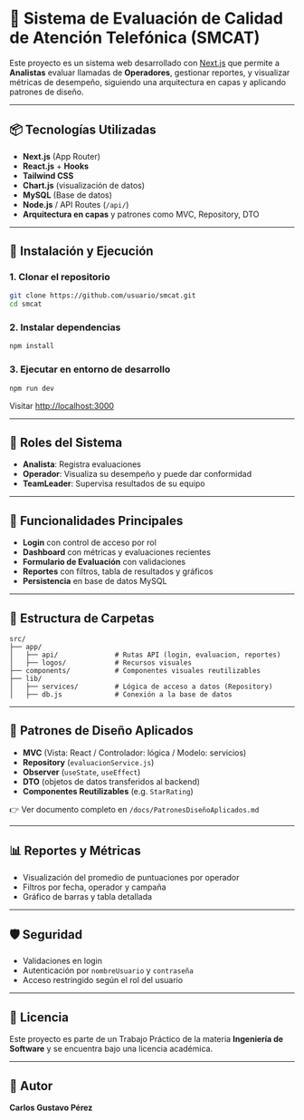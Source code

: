 # 🧠 Sistema de Evaluación de Calidad de Atención Telefónica (SMCAT)

Este proyecto es un sistema web desarrollado con [Next.js](https://nextjs.org) que permite a **Analistas** evaluar llamadas de **Operadores**, gestionar reportes, y visualizar métricas de desempeño, siguiendo una arquitectura en capas y aplicando patrones de diseño.

---

## 📦 Tecnologías Utilizadas

- **Next.js** (App Router)
- **React.js** + **Hooks**
- **Tailwind CSS**
- **Chart.js** (visualización de datos)
- **MySQL** (Base de datos)
- **Node.js** / API Routes (`/api/`)
- **Arquitectura en capas** y patrones como MVC, Repository, DTO

---

## 🚀 Instalación y Ejecución

### 1. Clonar el repositorio

```bash
git clone https://github.com/usuario/smcat.git
cd smcat
```

### 2. Instalar dependencias

```bash
npm install
```

### 3. Ejecutar en entorno de desarrollo

```bash
npm run dev
```

Visitar [http://localhost:3000](http://localhost:3000)

---

## 👥 Roles del Sistema

- **Analista**: Registra evaluaciones
- **Operador**: Visualiza su desempeño y puede dar conformidad
- **TeamLeader**: Supervisa resultados de su equipo

---

## 🧪 Funcionalidades Principales

- **Login** con control de acceso por rol
- **Dashboard** con métricas y evaluaciones recientes
- **Formulario de Evaluación** con validaciones
- **Reportes** con filtros, tabla de resultados y gráficos
- **Persistencia** en base de datos MySQL

---

## 📂 Estructura de Carpetas

```
src/
├── app/
│   ├── api/              # Rutas API (login, evaluacion, reportes)
│   ├── logos/            # Recursos visuales
├── components/           # Componentes visuales reutilizables
├── lib/
│   ├── services/         # Lógica de acceso a datos (Repository)
│   ├── db.js             # Conexión a la base de datos
```

---

## 🧩 Patrones de Diseño Aplicados

- **MVC** (Vista: React / Controlador: lógica / Modelo: servicios)
- **Repository** (`evaluacionService.js`)
- **Observer** (`useState`, `useEffect`)
- **DTO** (objetos de datos transferidos al backend)
- **Componentes Reutilizables** (e.g. `StarRating`)

👉 Ver documento completo en `/docs/PatronesDiseñoAplicados.md`

---

## 📊 Reportes y Métricas

- Visualización del promedio de puntuaciones por operador
- Filtros por fecha, operador y campaña
- Gráfico de barras y tabla detallada

---

## 🛡️ Seguridad

- Validaciones en login
- Autenticación por `nombreUsuario` y `contraseña`
- Acceso restringido según el rol del usuario

---

## 📄 Licencia

Este proyecto es parte de un Trabajo Práctico de la materia **Ingeniería de Software** y se encuentra bajo una licencia académica.

---

## 🙌 Autor

**Carlos Gustavo Pérez**  
